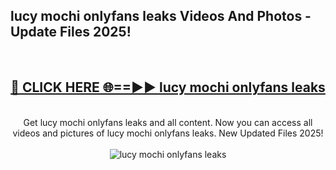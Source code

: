 <h2>lucy mochi onlyfans leaks Videos And Photos - Update Files 2025!</h2>
<br>
<div align="center">
<h2><a href="https://linkcuts.com/hfmhzwbr" rel="nofollow">🔴 CLICK HERE 🌐==►► lucy mochi onlyfans leaks</a></h2>
<br>
Get lucy mochi onlyfans leaks and all content. Now you can access all videos and pictures of lucy mochi onlyfans leaks. New Updated Files 2025!
<br>
<br>
<a href="https://linkcuts.com/hfmhzwbr" rel="nofollow" data-target="animated-image.originalLink"><img src="https://i.ibb.co.com/WyWwxjT/player-gif2.gif" alt="lucy mochi onlyfans leaks" style="max-width: 100%; display: inline-block;" data-target="animated-image.originalImage"></a>
</div>
<br>